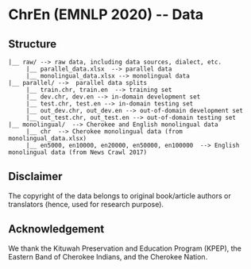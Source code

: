 # ChrEn (EMNLP 2020) -- Data

## Structure

```
|__ raw/ --> raw data, including data sources, dialect, etc.
     |__ parallel_data.xlsx  --> parallel data
     |__ monolingual_data.xlsx --> monolingual data
|__ parallel/ -->  parallel data splits
     |__ train.chr, train.en  --> training set
     |__ dev.chr, dev.en --> in-domain development set
     |__ test.chr, test.en --> in-domain testing set
     |__ out_dev.chr, out_dev.en --> out-of-domain development set
     |__ out_test.chr, out_test.en --> out-of-domain testing set
|__ monolingual/  --> Cherokee and English monolingual data
     |__ chr  --> Cherokee monolingual data (from monolingual_data.xlsx)
     |__ en5000, en10000, en20000, en50000, en100000  --> English monolingual data (from News Crawl 2017)
```

## Disclaimer

The copyright of the data belongs to original book/article authors or translators (hence, used for research purpose).

## Acknowledgement

We thank the Kituwah Preservation and Education Program (KPEP), the Eastern Band of Cherokee Indians, 
and the Cherokee Nation.
